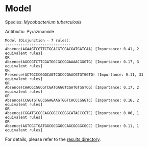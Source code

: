 
# Model

Species: *Mycobacterium tuberculosis*

Antibiotic: Pyrazinamide

```
Model (Disjunction - 7 rules):
------------------------------
Absence(AGAAGTCGTTCTGCACGTCGACGATGATCAA) [Importance: 0.41, 2 equivalent rules]
OR
Absence(AGCCGTCTTCGATGGCGCCGGAAAACGGGTG) [Importance: 0.17, 3 equivalent rules]
OR
Presence(ACTGCCCGGGCAGTCGCCCGAACGTGTGGTG) [Importance: 0.11, 31 equivalent rules]
OR
Absence(CAACGCGGCGTCGATGAGGTCGATGTGGTCG) [Importance: 0.17, 2 equivalent rules]
OR
Absence(CCGGTGTGCCGGAGAAGTGGTCACCCGGGTC) [Importance: 0.16, 2 equivalent rules]
OR
Absence(CGGATGCGCCAGCGGCCCCGGCATACCCGTC) [Importance: 0.06, 1 equivalent rules]
OR
Absence(AGTCGCTGATGGCGCGGGCCAGCGCGGCGCC) [Importance: 0.11, 1 equivalent rules]

```

For details, please refer to the [results directory](../../../../../results/scm_b/mycobacterium%20tuberculosis/pyrazinamide/repeat_2/).

